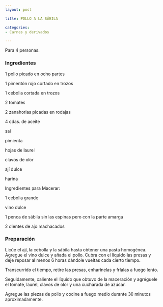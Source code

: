 ```yaml
---
layout: post

title: POLLO A LA SÁBILA

categories:
- Carnes y derivados

---
```

Para 4 personas.

<h3>Ingredientes</h3>

1 pollo picado en ocho partes

1 pimentón rojo cortado en trozos

1 cebolla cortada en trozos

2 tomates

2 zanahorias picadas en rodajas

4 cdas. de aceite

sal

pimienta

hojas de laurel

clavos de olor

ají dulce

harina

Ingredientes para Macerar:

1 cebolla grande

vino dulce

1 penca de sábila sin las espinas pero con la parte amarga

2 dientes de ajo machacados

<h3>Preparación</h3>

Licúe el ají, la cebolla y la sábila hasta obtener una pasta homogénea. Agregue el vino dulce y añada el pollo. Cubra con el líquido las presas y deje reposar al menos 6 horas dándole vueltas cada cierto tiempo.

Transcurrido el tiempo, retire las presas, enharínelas y fríalas a fuego lento.

Seguidamente, caliente el líquido que obtuvo de la maceración y agréguele el tomate, laurel, clavos de olor y una cucharada de azúcar.

Agregue las piezas de pollo y cocine a fuego medio durante 30 minutos aproximadamente.